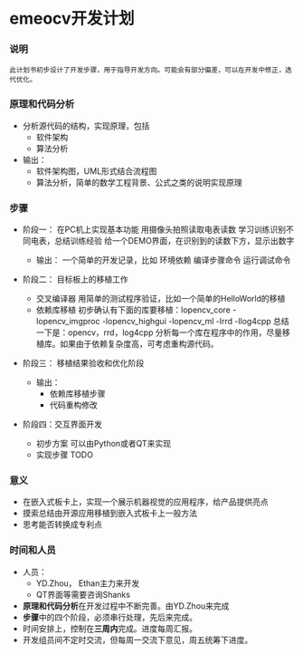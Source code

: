 emeocv开发计划
====

### 说明
	此计划书初步设计了开发步骤，用于指导开发方向。可能会有部分偏差，可以在开发中修正，迭代优化。

### 原理和代码分析
- 分析源代码的结构，实现原理，包括
	- 软件架构
	- 算法分析
- 输出： 
	- 软件架构图，UML形式结合流程图
	- 算法分析，简单的数学工程背景、公式之类的说明实现原理

### 步骤
- 阶段一： 在PC机上实现基本功能
		用摄像头拍照读取电表读数
		学习训练识别不同电表，总结训练经验
		给一个DEMO界面，在识别到的读数下方，显示出数字 
	- 输出： 一个简单的开发记录，比如
			环境依赖
            编译步骤命令
        	运行调试命令
- 阶段二： 目标板上的移植工作
	- 交叉编译器
			用简单的测试程序验证，比如一个简单的HelloWorld的移植 
	- 依赖库移植
			初步确认有下面的库要移植：lopencv_core -lopencv_imgproc -lopencv_highgui -lopencv_ml -lrrd -llog4cpp
            总结一下是：opencv，rrd，log4cpp
            分析每一个库在程序中的作用，尽量移植库。如果由于依赖复杂度高，可考虑重构源代码。

- 阶段三： 移植结果验收和优化阶段
	- 输出：
		- 依赖库移植步骤
		- 代码重构修改

- 阶段四：交互界面开发
	- 初步方案
			可以由Python或者QT来实现
	- 实现步骤
			TODO 	
            
            
### 意义
- 在嵌入式板卡上，实现一个展示机器视觉的应用程序，给产品提供亮点
- 摸索总结由开源应用移植到嵌入式板卡上一般方法
- 思考能否转换成专利点

### 时间和人员
- 人员： 
	- YD.Zhou， Ethan主力来开发
	- QT界面等需要咨询Shanks
- **原理和代码分析**在开发过程中不断完善。由YD.Zhou来完成
- **步骤**中的四个阶段，必须串行处理，先后来完成。
- 时间安排上，控制在**三周内**完成。进度每周汇报。
- 开发组员间不定时交流，但每周一交流下意见，周五统筹下进度。